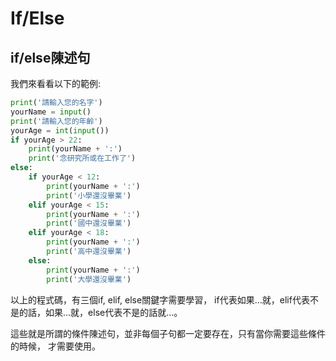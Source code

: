 # If/Else
## if/else陳述句
我們來看看以下的範例:
```python
print('請輸入您的名字')
yourName = input()
print('請輸入您的年齡')
yourAge = int(input())
if yourAge > 22:
    print(yourName + ':')
    print('念研究所或在工作了')
else:
    if yourAge < 12:
        print(yourName + ':')
        print('小學還沒畢業')
    elif yourAge < 15:
        print(yourName + ':')
        print('國中還沒畢業')
    elif yourAge < 18:
        print(yourName + ':')
        print('高中還沒畢業')
    else:
        print(yourName + ':')
        print('大學還沒畢業')
```

以上的程式碼，有三個if, elif, else關鍵字需要學習，
if代表如果...就，elif代表不是的話，如果...就，else代表不是的話就...。

這些就是所謂的條件陳述句，並非每個子句都一定要存在，只有當你需要這些條件的時候，
才需要使用。